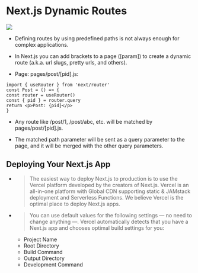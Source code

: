 # Next.js Dynamic Routes
![](https://www.ibrahima-ndaw.com/static/2a7d1a1ce97e766a9dacfbe05232f6af/6db29/cover.png)


- Defining routes by using predefined paths is not always enough for complex applications.

- In Next.js you can add brackets to a page ([param]) to create a dynamic route (a.k.a. url slugs, pretty urls, and others).

- Page: pages/post/[pid].js:
```
import { useRouter } from 'next/router'
const Post = () => {
const router = useRouter()
const { pid } = router.query
return <p>Post: {pid}</p>
}
```
- Any route like /post/1, /post/abc, etc. will be matched by pages/post/[pid].js.

- The matched path parameter will be sent as a query parameter to the page, and it will be merged with the other query parameters.


## Deploying Your Next.js App
- > The easiest way to deploy Next.js to production is to use the Vercel platform developed by the creators of Next.js. Vercel is an all-in-one platform with Global CDN supporting static & JAMstack deployment and Serverless Functions. We believe Vercel is the optimal place to deploy Next.js apps.
- > You can use default values for the following settings — no need to change anything —. Vercel automatically detects that you have a Next.js app and chooses optimal build settings for you:
    - Project Name
    - Root Directory
    - Build Command
    - Output Directory
    - Development Command
